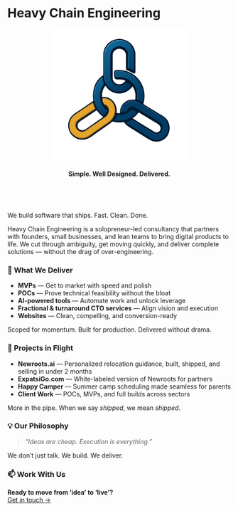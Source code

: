 # Heavy Chain Engineering

<p align="center">
  <img src="/heavy-chain-logo.png" width="300" alt="Heavy Chain Engineering Logo" />
</p>
<div align="center"><strong>Simple. Well Designed. Delivered.</strong></div>

<p>&nbsp;</p>
<p>&nbsp;</p>

We build software that ships. Fast. Clean. Done.

Heavy Chain Engineering is a solopreneur-led consultancy that partners with founders, small businesses, and lean teams to bring digital products to life. We cut through ambiguity, get moving quickly, and deliver complete solutions — without the drag of over-engineering.

### 🚀 What We Deliver

- **MVPs** — Get to market with speed and polish  
- **POCs** — Prove technical feasibility without the bloat  
- **AI-powered tools** — Automate work and unlock leverage  
- **Fractional & turnaround CTO services** — Align vision and execution  
- **Websites** — Clean, compelling, and conversion-ready  

Scoped for momentum. Built for production. Delivered without drama.

### 🔧 Projects in Flight

- **Newroots.ai** — Personalized relocation guidance, built, shipped, and selling in under 2 months  
- **ExpatsiGo.com** — White-labeled version of Newroots for partners  
- **Happy Camper** — Summer camp scheduling made seamless for parents  
- **Client Work** — POCs, MVPs, and full builds across sectors  

More in the pipe. When we say *shipped*, we mean *shipped*.

### 💡 Our Philosophy

> _“Ideas are cheap. Execution is everything.”_

We don’t just talk. We build. We deliver.

### 📫 Work With Us

**Ready to move from ‘idea’ to ‘live’?**  
[Get in touch →](https://heavychain.org/)
